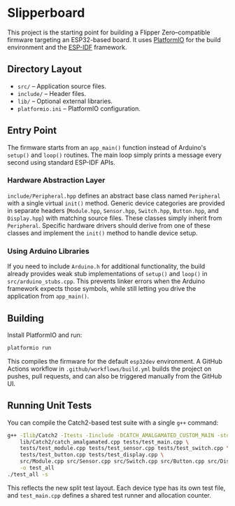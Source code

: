 # Slipperboard

This project is the starting point for building a Flipper Zero–compatible firmware targeting an ESP32-based board. It uses [PlatformIO](https://platformio.org/) for the build environment and the [ESP-IDF](https://docs.espressif.com/projects/esp-idf/en/latest/) framework.

## Directory Layout

- `src/` – Application source files.
- `include/` – Header files.
- `lib/` – Optional external libraries.
- `platformio.ini` – PlatformIO configuration.

## Entry Point

The firmware starts from an `app_main()` function instead of Arduino's `setup()` and `loop()` routines. The main loop simply prints a message every second using standard ESP-IDF APIs.

### Hardware Abstraction Layer

`include/Peripheral.hpp` defines an abstract base class named `Peripheral` with a single
virtual `init()` method. Generic device categories are provided in separate headers
(`Module.hpp`, `Sensor.hpp`, `Switch.hpp`, `Button.hpp`, and `Display.hpp`) with matching
source files. These classes simply inherit from `Peripheral`. Specific hardware drivers
should derive from one of these classes and implement the `init()` method to handle
device setup.

### Using Arduino Libraries

If you need to include `Arduino.h` for additional functionality, the build
already provides weak stub implementations of `setup()` and `loop()` in
`src/arduino_stubs.cpp`. This prevents linker errors when the Arduino
framework expects those symbols, while still letting you drive the application
from `app_main()`.

## Building

Install PlatformIO and run:

```bash
platformio run
```

This compiles the firmware for the default `esp32dev` environment. A GitHub Actions workflow in `.github/workflows/build.yml` builds the project on pushes, pull requests, and can also be triggered manually from the GitHub UI.

## Running Unit Tests

You can compile the Catch2-based test suite with a single `g++` command:

```bash
g++ -Ilib/Catch2 -Itests -Iinclude -DCATCH_AMALGAMATED_CUSTOM_MAIN -std=c++17 \
    lib/Catch2/catch_amalgamated.cpp tests/test_main.cpp \
    tests/test_module.cpp tests/test_sensor.cpp tests/test_switch.cpp \
    tests/test_button.cpp tests/test_display.cpp \
    src/Module.cpp src/Sensor.cpp src/Switch.cpp src/Button.cpp src/Display.cpp \
    -o test_all
./test_all -s
```

This reflects the new split test layout. Each device type has its own test file, and `test_main.cpp` defines a shared test runner and allocation counter.

